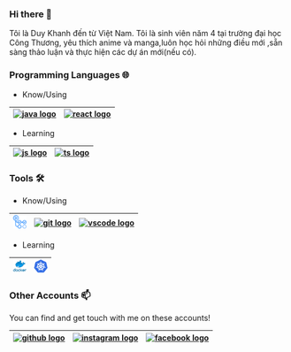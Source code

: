 
<!--
**NguyenDuyKhanh03/NguyenDuyKhanh03** is a ✨ _special_ ✨ repository because its `README.md` (this file) appears on your GitHub profile.

Here are some ideas to get you started:

- 🔭 I’m currently working on ...
- 🌱 I’m currently learning ...
- 👯 I’m looking to collaborate on ...
- 🤔 I’m looking for help with ...
- 💬 Ask me about ...
- 📫 How to reach me: ...
- 😄 Pronouns: ...
- ⚡ Fun fact: ...
-->
### Hi there 👋

Tôi là Duy Khanh đến từ Việt Nam. Tôi là sinh viên năm 4 tại trường đại học Công Thương, yêu thích anime và manga,luôn học hỏi những điều mới ,sẵn sàng thảo luận và thực hiện các dự án mới(nếu có).



### Programming Languages 🌐

- Know/Using

| [<img src="https://th.bing.com/th/id/OIP.Cp4bqCbGB66H4KZQ4YRgzgHaCf?w=308&h=117&c=7&r=0&o=5&dpr=1.3&pid=1.7" alt="java logo" width="35" >]([https://kotlinlang.org/](https://docs.spring.io/spring-boot/index.html))  | [<img src="https://th.bing.com/th/id/OIP.tHYR-6oYpduV1jPgI4QPVgHaHa?w=162&h=180&c=7&r=0&o=5&dpr=1.3&pid=1.7" alt="react logo" width="24">](https://legacy.reactjs.org/)  |  
|---|---|

- Learning

| [<img src="https://cdn-icons-png.flaticon.com/128/919/919854.png" alt="js logo" width="24" >](https://www.programiz.com/java-programming/) | [<img src="https://cdn-icons-png.flaticon.com/128/6132/6132221.png" alt="ts logo" width="24">](https://learn.microsoft.com/en-us/dotnet/csharp/tour-of-csharp/tutorials/) |
|--------------------------------------------------------------------------------------------------------------------------------------------|----------------------------------------------------------------------------------------------------------------------------------------------------------------------------------------------------|

### Tools 🛠️

- Know/Using

| [<img src="https://raw.githubusercontent.com/Delta456/Delta456/master/img/actions.png" alt="actions logo" width="24">](https://github.com/features/actions) | [<img src="https://raw.githubusercontent.com/Delta456/Delta456/master/img/git.png" alt="git logo" width="24">](https://git-scm.com/) | [<img src="https://raw.githubusercontent.com/Delta456/Delta456/master/img/vscode.png" alt="vscode logo" width="24">](https://code.visualstudio.com/) | 
|---|---|---|

- Learning

| [<img src="https://raw.githubusercontent.com/github/explore/80688e429a7d4ef2fca1e82350fe8e3517d3494d/topics/docker/docker.png" alt="docker logo" width="24">](https://www.docker.com/) |[<img src="https://raw.githubusercontent.com/github/explore/80688e429a7d4ef2fca1e82350fe8e3517d3494d/topics/kubernetes/kubernetes.png" alt="kubernetes logo" width="24">](https://kubernetes.io/) | 
|---|---|

### Other Accounts 📫

You can find and get touch with me on these accounts!

| [<img src="https://cdn-icons-png.flaticon.com/128/11104/11104255.png" alt="github logo" width="34">](https://github.com/NguyenDuyKhanh03) | [<img src="https://cdn-icons-png.flaticon.com/128/3955/3955024.png" alt="instagram logo" width="34">](https://www.instagram.com/duykhanhz112233/) | [<img src="https://cdn-icons-png.flaticon.com/128/5968/5968764.png" alt="facebook logo" width="34">](https://www.facebook.com/duykhanhz112233) |
|---|---|------------------------------------------------------------------------------------------------------------------------------------------------|
